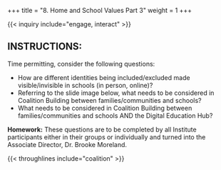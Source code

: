 +++
title = "8. Home and School Values Part 3"
weight = 1
+++

{{< inquiry include="engage, interact" >}}

## INSTRUCTIONS:

Time permitting, consider the following questions:
- How are different identities being included/excluded made visible/invisible in schools (in person, online)?
- Referring to the slide image below, what needs to be considered in Coalition Building between families/communities and schools?
- What needs to be considered in Coalition Building between families/communities and schools AND the Digital Education Hub?

**Homework:** These questions are to be completed by all Institute participants either in their groups or individually and turned into the Associate Director, Dr. Brooke Moreland.

{{< throughlines include="coalition" >}}
